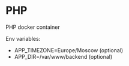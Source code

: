 # PHP

PHP docker container

Env variables:
 - APP_TIMEZONE=Europe/Moscow (optional)
 - APP_DIR=/var/www/backend (optional)